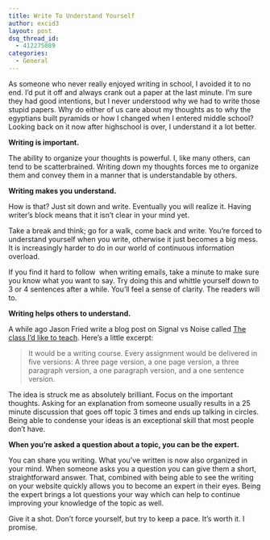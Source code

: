 ```yaml
---
title: Write To Understand Yourself
author: excid3
layout: post
dsq_thread_id:
  - 412275089
categories:
  - General
---
```

As someone who never really enjoyed writing in school, I avoided it to no end. I’d put it off and always crank out a paper at the last minute. I’m sure they had good intentions, but I never understood why we had to write those stupid papers. Why do either of us care about my thoughts as to why the egyptians built pyramids or how I changed when I entered middle school? Looking back on it now after highschool is over, I understand it a lot better.

**Writing is important.**

The ability to organize your thoughts is powerful. I, like many others, can tend to be scatterbrained. Writing down my thoughts forces me to organize them and convey them in a manner that is understandable by others.

**Writing makes you understand.**

How is that? Just sit down and write. Eventually you will realize it. Having writer’s block means that it isn’t clear in your mind yet.

Take a break and think; go for a walk, come back and write. You’re forced to understand yourself when you write, otherwise it just becomes a big mess. It is increasingly harder to do in our world of continuous information overload.

If you find it hard to follow  when writing emails, take a minute to make sure you know what you want to say. Try doing this and whittle yourself down to 3 or 4 sentences after a while. You’ll feel a sense of clarity. The readers will to.

**Writing helps others to understand.**

A while ago Jason Fried write a blog post on Signal vs Noise called [The class I’d like to teach][1]. Here’s a little excerpt:

> It would be a writing course. Every assignment would be delivered in five versions: A three page version, a one page version, a three paragraph version, a one paragraph version, and a one sentence version.

The idea is struck me as absolutely brilliant. Focus on the important thoughts. Asking for an explanation from someone usually results in a 25 minute discussion that goes off topic 3 times and ends up talking in circles. Being able to condense your ideas is an exceptional skill that most people don’t have.

**When you’re asked a question about a topic, you can be the expert.**

You can share you writing. What you’ve written is now also organized in your mind. When someone asks you a question you can give them a short, straightforward answer. That, combined with being able to see the writing on your website quickly allows you to become an expert in their eyes. Being the expert brings a lot questions your way which can help to continue improving your knowledge of the topic as well.

Give it a shot. Don’t force yourself, but try to keep a pace. It’s worth it. I promise.

   [1]: http://37signals.com/svn/posts/2647-the-class-id-like-to-teach
